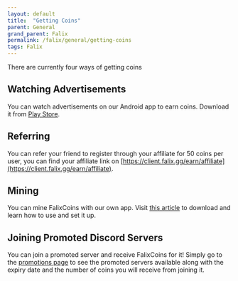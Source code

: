 ```yaml
---
layout: default
title:  "Getting Coins"
parent: General
grand_parent: Falix
permalink: /falix/general/getting-coins
tags: Falix
---
```


There are currently four ways of getting coins

## Watching Advertisements
You can watch advertisements on our Android app to earn coins. Download it from [Play Store](https://play.google.com/store/apps/details?id=net.falixnodes.falixcoins).

## Referring
You can refer your friend to register through your affiliate for 50 coins per user, you can find your affiliate link on [https://client.falix.gg/earn/affiliate](https://client.falix.gg/earn/affiliate).

## Mining
You can mine FalixCoins with our own app. Visit [this article](https://help.falixnodes.net/falix/falix-miner/setting-up/) to download and learn how to use and set it up.

## Joining Promoted Discord Servers

You can join a promoted server and receive FalixCoins for it! Simply go to the [promotions page](https://client.falixnodes.net/promotions) to see the promoted servers available along with the expiry date and the number of coins you will receive from joining it.
